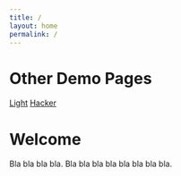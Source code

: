 ```yaml
---
title: /
layout: home
permalink: /
---
```


# Other Demo Pages

[Light](https://liamaedwards.net/jekyll-theme-console-demo-light/)
[Hacker](https://liamaedwards.net/jekyll-theme-console-demo-hacker/)

# Welcome

Bla bla bla bla. Bla bla bla bla bla bla bla bla.
